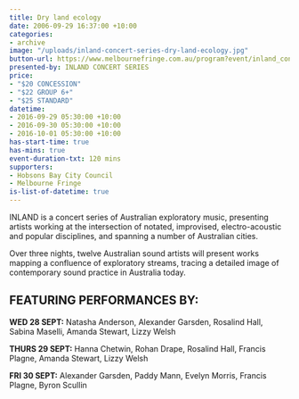 ```yaml
---
title: Dry land ecology
date: 2006-09-29 16:37:00 +10:00
categories:
- archive
image: "/uploads/inland-concert-series-dry-land-ecology.jpg"
button-url: https://www.melbournefringe.com.au/program?event/inland_concert_series_dry_land_ecology/42ae105a-3a19-4d1a-a7d4-6724aa8af524/
presented-by: INLAND CONCERT SERIES
price:
- "$20 CONCESSION"
- "$22 GROUP 6+"
- "$25 STANDARD"
datetime:
- 2016-09-29 05:30:00 +10:00
- 2016-09-30 05:30:00 +10:00
- 2016-10-01 05:30:00 +10:00
has-start-time: true
has-mins: true
event-duration-txt: 120 mins
supporters:
- Hobsons Bay City Council
- Melbourne Fringe
is-list-of-datetime: true
---
```


INLAND is a concert series of Australian exploratory music, presenting artists working at the intersection of notated, improvised, electro-acoustic and popular disciplines, and spanning a number of Australian cities.

Over three nights, twelve Australian sound artists will present works mapping a confluence of exploratory streams, tracing a detailed image of contemporary sound practice in Australia today.

## FEATURING PERFORMANCES BY:

**WED 28 SEPT:** Natasha Anderson, Alexander Garsden, Rosalind Hall, Sabina Maselli, Amanda Stewart, Lizzy Welsh

**THURS 29 SEPT:** Hanna Chetwin, Rohan Drape, Rosalind Hall, Francis Plagne, Amanda Stewart, Lizzy Welsh

**FRI 30 SEPT:** Alexander Garsden, Paddy Mann, Evelyn Morris, Francis Plagne, Byron Scullin
